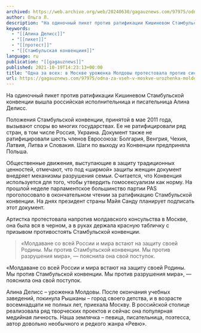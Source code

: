 ```yaml
---
archived: https://web.archive.org/web/20240630/gagauznews.com/97975/odna-za-vseh-v-moskve-urozhenka-moldovy-protestovala-protiv-sistemy.html
author: Ольга Л.
description: "На одиночный пикет против ратификации Кишиневом Стамбульской конвенции вышла российская исполнительница и писательница Алина Делисс. Положения Стамбульской конвенции, принятой в мае 2011 года, вызывают споры во многих государствах. Ее не ратифицировали ряд стран, в том числе Россия, Украина. Документ также не ратифицировали шесть членов Евросоюза: Болгария, Венгрия, Чехия, Латвия, Литва и Словакия. Шаги по выходу из Конвенции предприняла Польша. Общественные движения, выступающие в защиту традиционных ценностей, отмечают, что под «ширмой» защиты женщин документ внедряет механизмы разрушения семьи. Считается, что Конвенция используется для того, чтобы утвердить гомосексуализм как норму. На прошлой неделе парламентское большинство партии PAS проголосовало в окончательном чтении за […]"
keywords:
  - "[[Алина Делисс]]"
  - "[[пикет]]"
  - "[[протест]]"
  - "[[Стамбульская конвенциия]]"
language: ru
publication: "[[gagauznews]]"
published: 2021-10-19T14:23:13+00:00
title: "Одна за всех: в Москве уроженка Молдовы протестовала против системы"
url: https://gagauznews.com/97975/odna-za-vseh-v-moskve-urozhenka-moldovy-protestovala-protiv-sistemy.html
---
```


На одиночный пикет против ратификации Кишиневом Стамбульской конвенции вышла российская исполнительница и писательница Алина Делисс.

Положения Стамбульской конвенции, принятой в мае 2011 года, вызывают споры во многих государствах. Ее не ратифицировали ряд стран, в том числе Россия, Украина. Документ также не ратифицировали шесть членов Евросоюза: Болгария, Венгрия, Чехия, Латвия, Литва и Словакия. Шаги по выходу из Конвенции предприняла Польша.



Общественные движения, выступающие в защиту традиционных ценностей, отмечают, что под «ширмой» защиты женщин документ внедряет механизмы разрушения семьи. Считается, что Конвенция используется для того, чтобы утвердить гомосексуализм как норму.
На прошлой неделе парламентское большинство партии PAS проголосовало в окончательном чтении за ратификацию Стамбульской конвенции. На днях президент страны Майя Санду планирует подписать этот документ.

Артистка протестовала напротив молдавского консульства в Москве, она была вся в черном, а в руках держала красную табличку с призывом противостоять Стамбульской конвенции.

> «Молдаване со всей России и мира встают на защиту своей Родины. Мы против Стамбульской конвенции. Мы против разрушения мира», — пояснила она свой поступок.

«Молдаване со всей России и мира встают на защиту своей Родины. Мы против Стамбульской конвенции. Мы против разрушения мира», — пояснила она свой поступок.

Алина Делисс – уроженка Молдовы. После окончания учебных заведений, покинула Рышканы – город своего детства, и в возрасте восемнадцати не полных лет, приехала Москву. В российской столице реализовала ряд творческих проектов и сейчас она популярная медийная личность. Наша землячка – певица, писательница, поэтесса, автор довольно необычного и редкого жанра «Ревю».